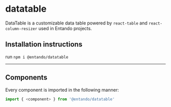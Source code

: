 # datatable

DataTable is a customizable data table powered by `react-table` and `react-column-resizer` used in Entando projects.

## Installation instructions

run `npm i @entando/datatable`

---

## Components

Every component is imported in the following manner:

```js
import { <component> } from '@entando/datatable'
```